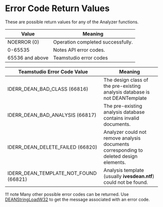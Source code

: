 # Error Code Return Values

These are possible return values for any of the Analyzer functions.

| Value | Meaning |
| --- | --- |
| NOERROR (0) | Operation completed successfully. |
| 0-65535 | Notes API error codes. |
| 65536 and above	| Teamstudio error codes 

| Teamstudio Error Code Value	| Meaning |
| --- | --- |
| IDERR_DEAN_BAD_CLASS (66816) | The design class of the pre-existing analysis database is not DEANTemplate |
| IDERR_DEAN_BAD_ANALYSIS (66817) | The pre-existing analysis database contains invalid documents. |
| IDERR_DEAN_DELETE_FAILED (66820) | Analyzer could not remove analysis documents corresponding to deleted design elements. |
| IDERR_DEAN_TEMPLATE_NOT_FOUND (66821) | Analysis template (usually **ivesdean.ntf**) could not be found. |

!!! note
    Many other possible error codes can be returned. Use [DEANStringLoadW32](scriptstringload.md) to get the message associated with an error code.